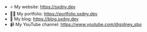 - ⭐ My website:                 https://sxdny.dev
- 👨‍💻 My portfolio:               https://portfolio.sxdny.dev
- 📕 My blog:                    https://blog.sxdny.dev
- 📹 My YouTube channel:         https://www.youtube.com/@sidney_sbo
